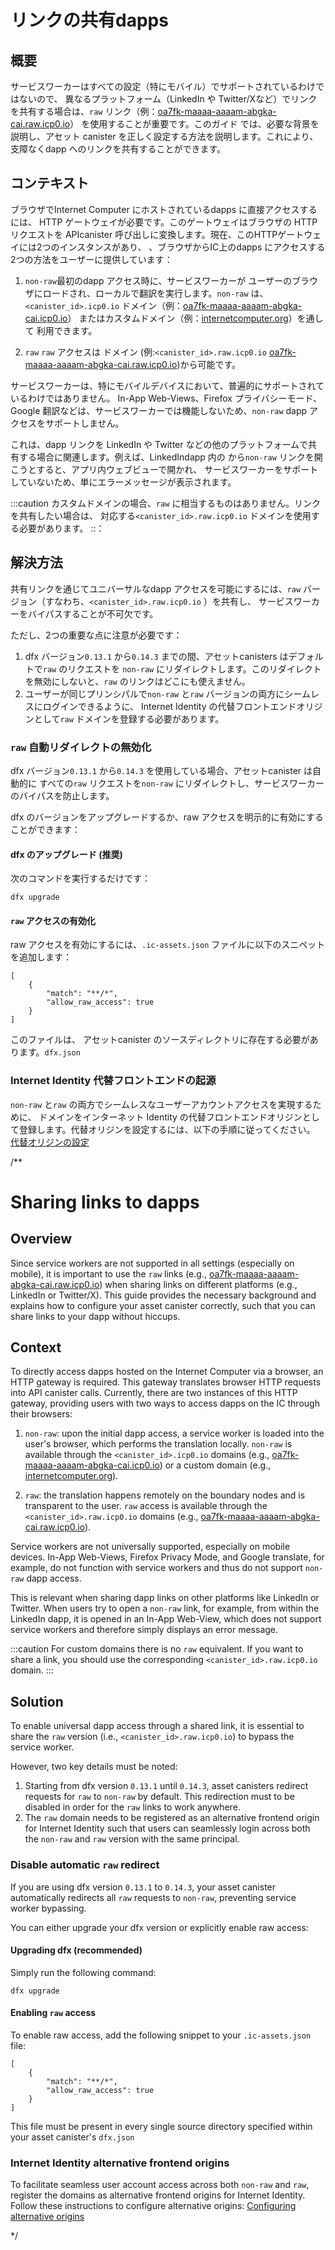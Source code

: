 # リンクの共有dapps

## 概要

サービスワーカーはすべての設定（特にモバイル）でサポートされているわけではないので、
異なるプラットフォーム（LinkedIn や Twitter/Xなど）でリンクを共有する場合は、`raw` リンク（例：[oa7fk-maaaa-aaaam-abgka-cai.raw.icp0.io](https://oa7fk-maaaa-aaaam-abgka-cai.raw.icp0.io)）
を使用することが重要です。このガイド
では、必要な背景を説明し、アセット
canister を正しく設定する方法を説明します。これにより、支障なくdapp へのリンクを共有することができます。

## コンテキスト

ブラウザでInternet Computer にホストされているdapps に直接アクセスするには、
HTTP ゲートウェイが必要です。このゲートウェイはブラウザの HTTP リクエストを
APIcanister 呼び出しに変換します。現在、このHTTPゲートウェイには2つのインスタンスがあり、
、ブラウザからIC上のdapps にアクセスする2つの方法をユーザーに提供しています：

1.  `non-raw`最初のdapp アクセス時に、サービスワーカーが
    ユーザーのブラウザにロードされ、ローカルで翻訳を実行します。`non-raw` は、`<canister_id>.icp0.io` ドメイン（例：[oa7fk-maaaa-aaaam-abgka-cai.icp0.io](https://oa7fk-maaaa-aaaam-abgka-cai.raw.icp0.io)）
    またはカスタムドメイン（例：[internetcomputer.org](https://internetcomputer.org)）を通して
    利用できます。

2.  `raw`
     `raw` アクセスは ドメイン (例:`<canister_id>.raw.icp0.io`
    [oa7fk-maaaa-aaaam-abgka-cai.raw.icp0.io](https://oa7fk-maaaa-aaaam-abgka-cai.raw.icp0.io))から可能です。

サービスワーカーは、特にモバイルデバイスにおいて、普遍的にサポートされているわけではありません。
In-App Web-Views、Firefox プライバシーモード、Google 翻訳などは、サービスワーカーでは機能しないため、`non-raw` dapp アクセスをサポートしません。

これは、dapp リンクを
LinkedIn や Twitter などの他のプラットフォームで共有する場合に関連します。例えば、LinkedIndapp 内の
から`non-raw` リンクを開こうとすると、アプリ内ウェブビューで開かれ、
サービスワーカーをサポートしていないため、単にエラーメッセージが表示されます。

:::caution
カスタムドメインの場合、`raw` に相当するものはありません。リンクを共有したい場合は、
対応する`<canister_id>.raw.icp0.io` ドメインを使用する必要があります。
::：

## 解決方法

共有リンクを通じてユニバーサルなdapp アクセスを可能にするには、`raw` バージョン（すなわち、`<canister_id>.raw.icp0.io` ）を共有し、
サービスワーカーをバイパスすることが不可欠です。

ただし、2つの重要な点に注意が必要です：

1.  dfx バージョン`0.13.1` から`0.14.3` までの間、アセットcanisters はデフォルトで`raw` のリクエストを
    `non-raw` にリダイレクトします。このリダイレクトを無効にしないと、`raw` のリンクはどこにも使えません。
2.  ユーザーが同じプリンシパルで`non-raw` と`raw` バージョンの両方にシームレスにログインできるように、
    Internet Identity の代替フロントエンドオリジンとして`raw` ドメインを登録する必要があります。

### `raw` 自動リダイレクトの無効化

dfx バージョン`0.13.1` から`0.14.3` を使用している場合、アセットcanister は自動的に
すべての`raw` リクエストを`non-raw` にリダイレクトし、サービスワーカーのバイパスを防止します。

dfx のバージョンをアップグレードするか、raw アクセスを明示的に有効にすることができます：

#### dfx のアップグレード (推奨)

次のコマンドを実行するだけです：

    dfx upgrade

#### `raw` アクセスの有効化

raw アクセスを有効にするには、`.ic-assets.json` ファイルに以下のスニペットを追加します：

    [
        {
            "match": "**/*",
            "allow_raw_access": true
        }
    ]

このファイルは、
アセットcanister のソースディレクトリに存在する必要があります。`dfx.json`

### Internet Identity 代替フロントエンドの起源

`non-raw` と`raw` の両方でシームレスなユーザーアカウントアクセスを実現するために、
ドメインをインターネット
Identity の代替フロントエンドオリジンとして登録します。代替オリジンを設定するには、以下の手順に従ってください。
[代替オリジンの設定](../integrations/internet-identity/alternative-origins.md)

/**
# Sharing links to dapps

## Overview

Since service workers are not supported in all settings (especially on mobile),
it is important to use the `raw` links (e.g., [oa7fk-maaaa-aaaam-abgka-cai.raw.icp0.io](https://oa7fk-maaaa-aaaam-abgka-cai.raw.icp0.io))
when sharing links on different platforms (e.g., LinkedIn or Twitter/X). This guide
provides the necessary background and explains how to configure your asset
canister correctly, such that you can share links to your dapp without hiccups.

## Context

To directly access dapps hosted on the Internet Computer via a browser,
an HTTP gateway is required. This gateway translates browser HTTP requests into 
API canister calls. Currently, there are two instances of this HTTP gateway, providing
users with two ways to access dapps on the IC through their browsers:

1. `non-raw`: upon the initial dapp access, a service worker is loaded
into the user's browser, which performs the translation locally. `non-raw` is available
through the `<canister_id>.icp0.io` domains (e.g., [oa7fk-maaaa-aaaam-abgka-cai.icp0.io](https://oa7fk-maaaa-aaaam-abgka-cai.raw.icp0.io))
or a custom domain (e.g., [internetcomputer.org](https://internetcomputer.org)).

2. `raw`: the translation happens remotely on the boundary nodes and is transparent
to the user. `raw` access is available through the `<canister_id>.raw.icp0.io` domains
(e.g., [oa7fk-maaaa-aaaam-abgka-cai.raw.icp0.io](https://oa7fk-maaaa-aaaam-abgka-cai.raw.icp0.io)).

Service workers are not universally supported, especially on mobile devices.
In-App Web-Views, Firefox Privacy Mode, and Google translate, for example, do not
function with service workers and thus do not support `non-raw` dapp access.

This is relevant when sharing dapp links on other platforms like
LinkedIn or Twitter. When users try to open a `non-raw` link, for example, from
within the LinkedIn dapp, it is opened in an In-App Web-View, which does not
support service workers and therefore simply displays an error message.

:::caution
For custom domains there is no `raw` equivalent. If you want to share a link,
you should use the corresponding `<canister_id>.raw.icp0.io` domain.
:::


## Solution

To enable universal dapp access through a shared link, it is
essential to share the `raw` version (i.e., `<canister_id>.raw.icp0.io`) to bypass
the service worker.

However, two key details must be noted:

1. Starting from dfx version `0.13.1` until `0.14.3`, asset canisters redirect requests for `raw` to
`non-raw` by default. This redirection must to be disabled in order for the `raw` links to work anywhere.
1. The `raw` domain needs to be registered as an alternative frontend origin for
Internet Identity such that users can seamlessly login across both the `non-raw` and `raw` version with the same principal.

### Disable automatic `raw` redirect

If you are using dfx version `0.13.1` to `0.14.3`, your asset canister automatically redirects
all `raw` requests to `non-raw`, preventing service worker bypassing.

You can either upgrade your dfx version or explicitly enable raw access:

#### Upgrading dfx (recommended)

Simply run the following command:

```
dfx upgrade
```


#### Enabling `raw` access

To enable raw access, add the following snippet to your `.ic-assets.json` file:

```
[
    {
        "match": "**/*",
        "allow_raw_access": true
    }
]
```

This file must be present in every single source directory specified within your
asset canister's `dfx.json`

### Internet Identity alternative frontend origins

To facilitate seamless user account access across both `non-raw` and `raw`,
register the domains as alternative frontend origins for Internet
Identity. Follow these instructions to configure alternative origins:
[Configuring alternative origins](../integrations/internet-identity/alternative-origins.md)

*/